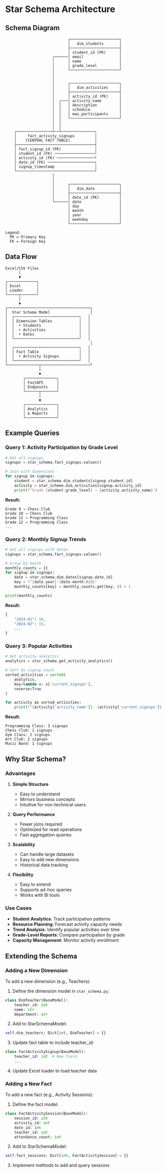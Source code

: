 # Star Schema Architecture

## Schema Diagram

```
                            ┌──────────────────────┐
                            │   dim_students       │
                            ├──────────────────────┤
                            │ student_id (PK)      │
                     ┌──────│ email                │
                     │      │ name                 │
                     │      │ grade_level          │
                     │      └──────────────────────┘
                     │
                     │
                     │      ┌──────────────────────┐
                     │      │   dim_activities     │
                     │      ├──────────────────────┤
                     │      │ activity_id (PK)     │
                     │  ┌───│ activity_name        │
                     │  │   │ description          │
                     │  │   │ schedule             │
                     │  │   │ max_participants     │
                     │  │   └──────────────────────┘
                     │  │
                     │  │
    ┌────────────────┴──┴───────────────┐
    │     fact_activity_signups         │
    │    (CENTRAL FACT TABLE)           │
    ├───────────────────────────────────┤
    │ fact_signup_id (PK)               │
    │ student_id (FK) ──────────────────┘
    │ activity_id (FK) ─────────────────┘
    │ date_id (FK) ─────────────────────┐
    │ signup_timestamp                  │
    └───────────────────────────────────┘
                     │
                     │
                     │      ┌──────────────────────┐
                     │      │   dim_date           │
                     │      ├──────────────────────┤
                     │      │ date_id (PK)         │
                     └──────│ date                 │
                            │ day                  │
                            │ month                │
                            │ year                 │
                            │ weekday              │
                            └──────────────────────┘

Legend:
  PK = Primary Key
  FK = Foreign Key
```

## Data Flow

```
Excel/CSV Files
      │
      ▼
┌─────────────┐
│ Excel       │
│ Loader      │
└─────┬───────┘
      │
      ▼
┌─────────────────────────────────────┐
│  Star Schema Model                  │
│  ┌─────────────────────────────┐   │
│  │ Dimension Tables            │   │
│  │  • Students                 │   │
│  │  • Activities               │   │
│  │  • Dates                    │   │
│  └─────────────────────────────┘   │
│                                     │
│  ┌─────────────────────────────┐   │
│  │ Fact Table                  │   │
│  │  • Activity Signups         │   │
│  └─────────────────────────────┘   │
└──────────────┬──────────────────────┘
               │
               ▼
        ┌──────────────┐
        │ FastAPI      │
        │ Endpoints    │
        └──────┬───────┘
               │
               ▼
        ┌──────────────┐
        │ Analytics    │
        │ & Reports    │
        └──────────────┘
```

## Example Queries

### Query 1: Activity Participation by Grade Level

```python
# Get all signups
signups = star_schema.fact_signups.values()

# Join with dimensions
for signup in signups:
    student = star_schema.dim_students[signup.student_id]
    activity = star_schema.dim_activities[signup.activity_id]
    print(f"Grade {student.grade_level} → {activity.activity_name}")
```

**Result:**
```
Grade 9 → Chess Club
Grade 10 → Chess Club
Grade 11 → Programming Class
Grade 12 → Programming Class
...
```

### Query 2: Monthly Signup Trends

```python
# Get all signups with dates
signups = star_schema.fact_signups.values()

# Group by month
monthly_counts = {}
for signup in signups:
    date = star_schema.dim_dates[signup.date_id]
    key = f"{date.year}-{date.month:02d}"
    monthly_counts[key] = monthly_counts.get(key, 0) + 1

print(monthly_counts)
```

**Result:**
```python
{
    "2024-01": 10,
    "2024-02": 15,
    ...
}
```

### Query 3: Popular Activities

```python
# Get activity analytics
analytics = star_schema.get_activity_analytics()

# Sort by signup count
sorted_activities = sorted(
    analytics,
    key=lambda x: x['current_signups'],
    reverse=True
)

for activity in sorted_activities:
    print(f"{activity['activity_name']}: {activity['current_signups']} signups")
```

**Result:**
```
Programming Class: 3 signups
Chess Club: 2 signups
Gym Class: 2 signups
Art Club: 2 signups
Music Band: 1 signups
```

## Why Star Schema?

### Advantages

1. **Simple Structure**
   - Easy to understand
   - Mirrors business concepts
   - Intuitive for non-technical users

2. **Query Performance**
   - Fewer joins required
   - Optimized for read operations
   - Fast aggregation queries

3. **Scalability**
   - Can handle large datasets
   - Easy to add new dimensions
   - Historical data tracking

4. **Flexibility**
   - Easy to extend
   - Supports ad-hoc queries
   - Works with BI tools

### Use Cases

- **Student Analytics**: Track participation patterns
- **Resource Planning**: Forecast activity capacity needs
- **Trend Analysis**: Identify popular activities over time
- **Grade-Level Reports**: Compare participation by grade
- **Capacity Management**: Monitor activity enrollment

## Extending the Schema

### Adding a New Dimension

To add a new dimension (e.g., Teachers):

1. Define the dimension model in `star_schema.py`:
```python
class DimTeacher(BaseModel):
    teacher_id: int
    name: str
    department: str
```

2. Add to StarSchemaModel:
```python
self.dim_teachers: Dict[int, DimTeacher] = {}
```

3. Update fact table to include teacher_id:
```python
class FactActivitySignup(BaseModel):
    teacher_id: int  # New field
    ...
```

4. Update Excel loader to load teacher data

### Adding a New Fact

To add a new fact (e.g., Activity Sessions):

1. Define the fact model:
```python
class FactActivitySession(BaseModel):
    session_id: int
    activity_id: int
    date_id: int
    teacher_id: int
    attendance_count: int
```

2. Add to StarSchemaModel:
```python
self.fact_sessions: Dict[int, FactActivitySession] = {}
```

3. Implement methods to add and query sessions
